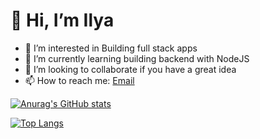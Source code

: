  # 👋 Hi, I’m Ilya
- 👀 I’m interested in Building full stack apps
- 🌱 I’m currently learning building backend with NodeJS
- 💞️ I’m looking to collaborate if you have a great idea
- 📫 How to reach me: [Email](mailto:ilyaeruh@gmail.com)



[![Anurag's GitHub stats](https://github-readme-stats.vercel.app/api?username=IlyaEru)](https://github.com/anuraghazra/github-readme-stats)

[![Top Langs](https://github-readme-stats.vercel.app/api/top-langs/?username=IlyaEru)](https://github.com/anuraghazra/github-readme-stats)

<!---
IlyaEru/IlyaEru is a ✨ special ✨ repository because its `README.md` (this file) appears on your GitHub profile.
You can click the Preview link to take a look at your changes.
--->
